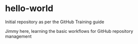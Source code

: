 # hello-world
Initial repository as per the GitHub Training guide

Jimmy here, learning the basic workflows for GitHub repository management
